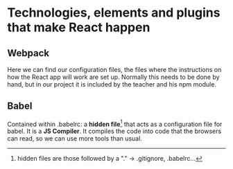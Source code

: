 # Technologies, elements and plugins that make React happen

## Webpack

Here we can find our configuration files, the files where the instructions on how the React app will work are set up.
Normally this needs to be done by hand, but in our project it is included by the teacher and his npm module.

## Babel

Contained within .babelrc: a **hidden file**[^1] that acts as a configuration file for babel.
It is a **JS Compiler**. It compiles the code into code that the browsers can read, so we can use more tools than usual.


[^1]: hidden files are those followed by a "." -> .gitignore, .babelrc...
